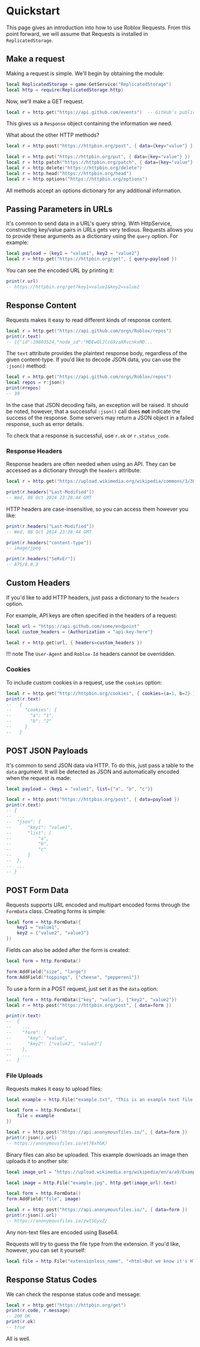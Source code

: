 # Quickstart

This page gives an introduction into how to use Roblox Requests.
From this point forward, we will assume that Requests is installed in `ReplicatedStorage`.

## Make a request

Making a request is simple. We'll begin by obtaining the module:

```lua
local ReplicatedStorage = game:GetService("ReplicatedStorage")
local http = require(ReplicatedStorage.http)
```

Now, we'll make a GET request.

```lua
local r = http.get("https://api.github.com/events")  -- GitHub's public timeline
```

This gives us a `Response` object containing the information we need.

What about the other HTTP methods?

```lua
local r = http.post("https://httpbin.org/post", { data={key="value"} })

local r = http.put("https://httpbin.org/put", { data={key="value"} })
local r = http.patch("https://httpbin.org/patch", { data={key="value"} })
local r = http.delete("https://httpbin.org/delete")
local r = http.head("https://httpbin.org/head")
local r = http.options("https://httpbin.org/options")
```

All methods accept an options dictionary for any additional information.


## Passing Parameters in URLs

It's common to send data in a URL's query string. With HttpService, constructing key/value pairs in URLs gets very tedious.
Requests allows you to provide these arguments as a dictionary using the `query` option. For example:

```lua
local payload = {key1 = "value1", key2 = "value2"}
local r = http.get("https://httpbin.org/get", { query=payload })
```

You can see the encoded URL by printing it:

```lua
print(r.url)
-- https://httpbin.org/get?key1=value1&key2=value2
```

## Response Content

Requests makes it easy to read different kinds of response content.

```lua
local r = http.get("https://api.github.com/orgs/Roblox/repos")
print(r.text)
-- [{"id":10803524,"node_id":"MDEwOlJlcG9zaXRvcnkxMD...
```

The `text` attribute provides the plaintext response body, regardless of the given content-type.
If you'd like to decode JSON data, you can use the `:json()` method:

```lua
local r = http.get("https://api.github.com/orgs/Roblox/repos")
local repos = r:json()
print(#repos)
-- 30
```

In the case that JSON decoding fails, an exception will be raised. It should be noted, however, that a successful `:json()` call
does **not** indicate the success of the response. Some servers may return a JSON object in a failed response, such as error details.

To check that a response is successful, use `r.ok` or `r.status_code`.

### Response Headers

Response headers are often needed when using an API. They can be accessed as a dictionary through the `headers` attribute:

```lua
local r = http.get("https://upload.wikimedia.org/wikipedia/commons/3/38/JPEG_example_JPG_RIP_001.jpg")

print(r.headers["Last-Modified"])
-- Wed, 08 Oct 2014 23:28:44 GMT
```

HTTP headers are case-insensitive, so you can access them however you like:

```lua
print(r.headers["Last-Modified"])
-- Wed, 08 Oct 2014 23:28:44 GMT

print(r.headers["content-type"])
-- image/jpeg

print(r.headers["SeRvEr"])
-- ATS/8.0.3
```

## Custom Headers

If you'd like to add HTTP headers, just pass a dictionary to the `headers` option.

For example, API keys are often specified in the headers of a request:

```lua
local url = "https://api.github.com/some/endpoint"
local custom_headers = {Authorization = "api-key-here"}

local r = http.get(url, { headers=custom_headers })
```

!!! note
    The `User-Agent` and `Roblox-Id` headers cannot be overridden.

### Cookies

To include custom cookies in a request, use the `cookies` option:

```lua
local r = http.get("http://httpbin.org/cookies", { cookies={a=1, b=2} })
print(r.text)
--   {
--     "cookies": {
--       "a": "1", 
--       "b": "2"
--     }
--   }
```

## POST JSON Payloads

It's common to send JSON data via HTTP. To do this, just pass a table to the `data` argument. It will be detected as JSON and automatically
encoded when the request is made:

```lua
local payload = {key1 = "value1", list={"a", "b", "c"}}

local r = http.post("https://httpbin.org/post", { data=payload })
print(r.text)
-- {
-- 	...
-- 	"json": {
-- 		"key1": "value1", 
-- 		"list": [
-- 			"a", 
-- 			"b", 
--			"c"
--		]
--  }, 
--  ...
-- }
```

## POST Form Data

Requests supports URL encoded and multipart encoded forms through the `FormData` class. Creating forms is simple:

```lua
local form = http.FormData({
    key1 = "value1",
    key2 = {"value2", "value3"}
})
```

Fields can also be added after the form is created:

```lua
local form = http.FormData()

form:AddField("size", "large")
form:AddField("toppings", {"cheese", "pepperoni"})
```

To use a form in a POST request, just set it as the `data` option:

```lua
local form = http.FormData({"key", "value"}, {"key2", "value2"})
local r = http.post("https://httpbin.org/post", { data=form })

print(r.text)
--	{
--    ...
--	  "form": {
--	    "key": "value", 
--	    "key2": ["value2", "value3"]
--	  }, 
--	  ...
--	}
```

### File Uploads

Requests makes it easy to upload files:

```lua
local example = http.File("example.txt", "This is an example text file.")

local form = http.FormData({
    file = example
})

local r = http.post("https://api.anonymousfiles.io/", { data=form })
print(r:json().url)
-- https://anonymousfiles.io/et78xhGK/
```

Binary files can also be uploaded. This example downloads an image then uploads it to another site:

```lua
local image_url = "https://upload.wikimedia.org/wikipedia/en/a/a9/Example.jpg"

local image = http.File("example.jpg", http.get(image_url).text)

local form = http.FormData()
form:AddField("file", image)

local r = http.post("https://api.anonymousfiles.io/", { data=form })
print(r:json().url)
-- https://anonymousfiles.io/zwtSGyvZ/
```

Any non-text files are encoded using Base64.

Requests will try to guess the file type from the extension. If you'd like, however, you can set it yourself:

```lua
local file = http.File("extensionless_name", "<html>But we know it's HTML</html>", "text/html")
```

## Response Status Codes

We can check the response status code and message:

```lua
local r = http.get("https://httpbin.org/get")
print(r.code, r.message)
-- 200 OK
print(r.ok)
-- true
```

All is well.